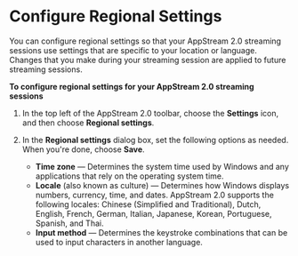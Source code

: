 # Configure Regional Settings<a name="regional-settings-end-user"></a>

You can configure regional settings so that your AppStream 2\.0 streaming sessions use settings that are specific to your location or language\. Changes that you make during your streaming session are applied to future streaming sessions\. 

**To configure regional settings for your AppStream 2\.0 streaming sessions**

1. In the top left of the AppStream 2\.0 toolbar, choose the **Settings** icon, and then choose **Regional settings**\.

1. In the **Regional settings** dialog box, set the following options as needed\. When you're done, choose **Save**\.
   + **Time zone** — Determines the system time used by Windows and any applications that rely on the operating system time\. 
   + **Locale** \(also known as culture\) — Determines how Windows displays numbers, currency, time, and dates\. AppStream 2\.0 supports the following locales: Chinese \(Simplified and Traditional\), Dutch, English, French, German, Italian, Japanese, Korean, Portuguese, Spanish, and Thai\.
   + **Input method** — Determines the keystroke combinations that can be used to input characters in another language\. 
